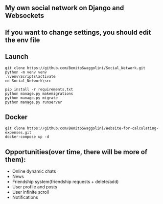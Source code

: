 ## My own social network on Django and Websockets



## If you want to change  settings, you should edit the env file



Launch
------

```
git clone https://github.com/BenitoSwaggolini/Social_Network.git
python -m venv venv
.\venv\Scripts\activate
cd Social_Network\src

pip install -r requirements.txt
python manage.py makemigrations
python manage.py migrate
python manage.py runserver
```



Docker
------

```
git clone https://github.com/BenitoSwaggolini/Website-for-calculating-expenses.git
docker-compose up -d
```




Opportunities(over time, there will be more of them):
------


* Online dynamic chats
* News
* Friendship system(friendship requests + delete/add)
* User profile and posts
* User infinite scroll
* Notifications